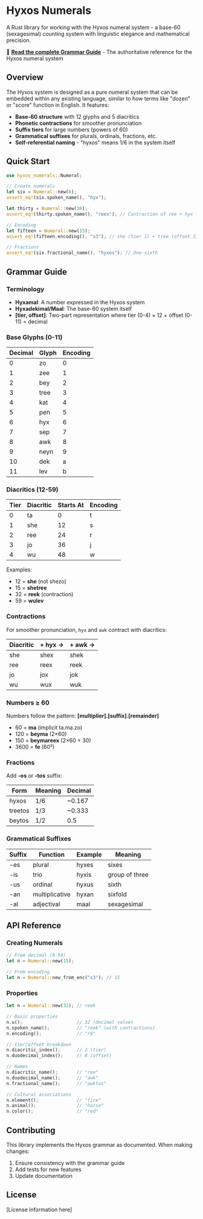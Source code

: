 # Hyxos Numerals

A Rust library for working with the Hyxos numeral system - a base-60 (sexagesimal) counting system with linguistic elegance and mathematical precision.

📖 **[Read the complete Grammar Guide](./GRAMMAR.md)** - The authoritative reference for the Hyxos numeral system

## Overview

The Hyxos system is designed as a pure numeral system that can be embedded within any existing language, similar to how terms like "dozen" or "score" function in English. It features:

- **Base-60 structure** with 12 glyphs and 5 diacritics
- **Phonetic contractions** for smoother pronunciation
- **Suffix tiers** for large numbers (powers of 60)
- **Grammatical suffixes** for plurals, ordinals, fractions, etc.
- **Self-referential naming** - "hyxos" means 1/6 in the system itself

## Quick Start

```rust
use hyxos_numerals::Numeral;

// Create numerals
let six = Numeral::new(6);
assert_eq!(six.spoken_name(), "hyx");

let thirty = Numeral::new(30);
assert_eq!(thirty.spoken_name(), "reex"); // Contraction of ree + hyx

// Encoding
let fifteen = Numeral::new(15);
assert_eq!(fifteen.encoding(), "s3"); // she (tier 1) + tree (offset 3)

// Fractions
assert_eq!(six.fractional_name(), "hyxos"); // One-sixth
```

## Grammar Guide

### Terminology

- **Hyxamal**: A number expressed in the Hyxos system
- **Hyxadekimal/Maal**: The base-60 system itself
- **[tier, offset]**: Two-part representation where tier (0-4) × 12 + offset (0-11) = decimal

### Base Glyphs (0-11)

| Decimal | Glyph | Encoding |
|---------|-------|----------|
| 0       | zo    | 0        |
| 1       | zee   | 1        |
| 2       | bey   | 2        |
| 3       | tree  | 3        |
| 4       | kat   | 4        |
| 5       | pen   | 5        |
| 6       | hyx   | 6        |
| 7       | sep   | 7        |
| 8       | awk   | 8        |
| 9       | neyn  | 9        |
| 10      | dek   | a        |
| 11      | lev   | b        |

### Diacritics (12-59)

| Tier | Diacritic | Starts At | Encoding |
|------|-----------|-----------|----------|
| 0    | ta        | 0         | t        |
| 1    | she       | 12        | s        |
| 2    | ree       | 24        | r        |
| 3    | jo        | 36        | j        |
| 4    | wu        | 48        | w        |

Examples:
- 12 = **she** (not shezo)
- 15 = **shetree**
- 32 = **reek** (contraction)
- 59 = **wulev**

### Contractions

For smoother pronunciation, `hyx` and `awk` contract with diacritics:

| Diacritic | + hyx → | + awk → |
|-----------|---------|---------|
| she       | shex    | shek    |
| ree       | reex    | reek    |
| jo        | jox     | jok     |
| wu        | wux     | wuk     |

### Numbers ≥ 60

Numbers follow the pattern: **[multiplier].[suffix].[remainder]**

- 60 = **ma** (implicit ta.ma.zo)
- 120 = **beyma** (2×60)
- 150 = **beymareex** (2×60 + 30)
- 3600 = **fe** (60²)

### Fractions

Add **-os** or **-tos** suffix:

| Form    | Meaning | Decimal |
|---------|---------|---------|
| hyxos   | 1/6     | ~0.167  |
| treetos | 1/3     | ~0.333  |
| beytos  | 1/2     | 0.5     |

### Grammatical Suffixes

| Suffix | Function    | Example | Meaning        |
|--------|-------------|---------|----------------|
| -es    | plural      | hyxes   | sixes         |
| -is    | trio        | hyxis   | group of three |
| -us    | ordinal     | hyxus   | sixth         |
| -an    | multiplicative | hyxan | sixfold      |
| -al    | adjectival  | maal    | sexagesimal   |

## API Reference

### Creating Numerals

```rust
// From decimal (0-59)
let n = Numeral::new(15);

// From encoding
let n = Numeral::new_from_enc("s3"); // 15
```

### Properties

```rust
let n = Numeral::new(32); // reek

// Basic properties
n.u();                    // 32 (decimal value)
n.spoken_name();          // "reek" (with contractions)
n.encoding();             // "r8"

// Tier/offset breakdown
n.diacritic_index();      // 2 (tier)
n.duodecimal_index();     // 8 (offset)

// Names
n.diacritic_name();       // "ree"
n.duodecimal_name();      // "awk"
n.fractional_name();      // "awktos"

// Cultural associations
n.element();              // "fire"
n.animal();               // "horse"
n.color();                // "red"
```

## Contributing

This library implements the Hyxos grammar as documented. When making changes:

1. Ensure consistency with the grammar guide
2. Add tests for new features
3. Update documentation

## License

[License information here]